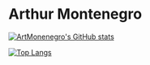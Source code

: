 # Arthur Montenegro

[![ArtMonenegro's GitHub stats](https://github-readme-stats.vercel.app/api?username=ArtMontenegro\&theme=transparent\&show_icons=true\&show=prs_merged\&include_all_commits=true\&rank_icon=github)](https://github.com/ArtMontenegro/github-readme-stats)
<!-- -->
[![Top Langs](https://github-readme-stats.vercel.app/api/top-langs/?username=ArtMontenegro\&layout=compact\&theme=transparent\&langs_count=8)](https://github.com/ArtMontenegro/github-readme-stats)
